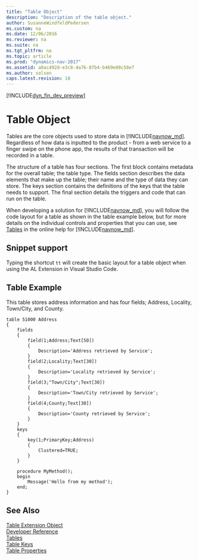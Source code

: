 ```yaml
---
title: "Table Object"
description: "Description of the table object."
author: SusanneWindfeldPedersen
ms.custom: na
ms.date: 12/06/2016
ms.reviewer: na
ms.suite: na
ms.tgt_pltfrm: na
ms.topic: article
ms.prod: "dynamics-nav-2017"
ms.assetid: a0ac492d-e3c8-4a76-87b4-b469e08c58e7
ms.author: solsen
caps.latest.revision: 18
---
```


[!INCLUDE[dyn_fin_dev_preview](../dynamics-nav/includes/newdev_dev_preview.md)]

# Table Object
Tables are the core objects used to store data in [!INCLUDE[navnow_md](includes/navnow_md.md)]. Regardless of how data is inputted to the product - from a web service to a finger swipe on the phone app, the results of that transaction will be recorded in a table.

The structure of a table has four sections. The first block contains metadata for the overall table; the table type. The fields section describes the data elements that make up the table; their name and the type of data they can store. The keys section contains the definitions of the keys that the table needs to support. The final section details the triggers and code that can run on the table.

When developing a solution for [!INCLUDE[navnow_md](includes/navnow_md.md)], you will follow the code layout for a table as shown in the table example below, but for more details on the individual controls and properties that you can use, see [Tables](tables.md) in the online help for [!INCLUDE[navnow_md](includes/navnow_md.md)].

## Snippet support
Typing the shortcut ```tt``` will create the basic layout for a table object when using the AL Extension in Visual Studio Code.

## Table Example
This table stores address information and has four fields; Address, Locality, Town/City, and County.

```
table 51000 Address
{
    fields
    {
        field(1;Address;Text[50])
        {
            Description='Address retrieved by Service';
        }
        field(2;Locality;Text[30])
        {
            Description='Locality retrieved by Service';
        }
        field(3;"Town/City";Text[30])
        {
            Description='Town/City retrieved by Service';
        }
        field(4;County;Text[30])
        {
            Description='County retrieved by Service';
        }
    }
    keys
    {
        key(1;PrimaryKey;Address)
        {
            Clustered=TRUE;
        }
    }

    procedure MyMethod();
    begin
        Message('Hello from my method');
    end;
}
```

## See Also
[Table Extension Object](newdev-table-ext-object.md)  
[Developer Reference](newdev-reference-overview.md)  
[Tables](tables.md)  
[Table Keys](table-keys.md)  
[Table Properties](table-properties.md)
